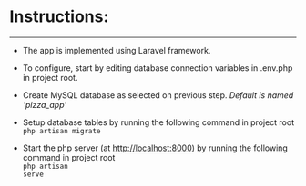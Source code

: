 # Instructions:

---------------------------------------------------------------

* The app is implemented using Laravel framework.

* To configure, start by editing database connection variables in .env.php in project root. 

* Create MySQL database as selected on previous step. *Default is named 'pizza_app'*

* Setup database tables by running the following command in project root
    <br/>
    <code>php artisan migrate</code>
 
* Start the php server (at [http://localhost:8000](http://localhost:8000)) by running the following command in project root
    <br/>
    <code>php artisan serve</code>
